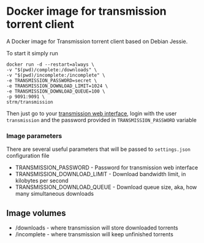 # Docker image for transmission torrent client

A Docker image for Transmission torrent client based on Debian Jessie.

To start it simply run

    docker run -d --restart=always \
    -v "$(pwd)/complete:/downloads" \
    -v "$(pwd)/incomplete:/incomplete" \
    -e TRANSMISSION_PASSWORD=secret \
    -e TRANSMISSION_DOWNLOAD_LIMIT=1024 \
    -e TRANSMISSION_DOWNLOAD_QUEUE=100 \
    -p 9091:9091 \
    strm/transmission

Then just go to your [transmission web interface](http://localhost:9091/transmission), login with the user ```transmission``` and the password provided in ```TRANSMISSION_PASSWORD``` variable

### Image parameters

There are several useful parameters that will be passed to ```settings.json``` configuration file

  * TRANSMISSION_PASSWORD - Password for transmission web interface
  * TRANSMISSION_DOWNLOAD_LIMIT - Download bandwidth limit, in kilobytes per second
  * TRANSMISSION_DOWNLOAD_QUEUE - Download queue size, aka, how many simultaneous downloads

## Image volumes

  * /downloads - where transmission will store downloaded torrents
  * /incomplete - where transmission will keep unfinished torrents
